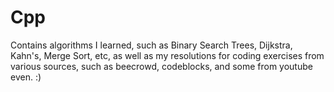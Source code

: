 # Cpp

Contains algorithms I learned, such as Binary Search Trees, Dijkstra, Kahn's, Merge Sort, etc, 
as well as my resolutions for coding exercises from various sources, such as beecrowd, codeblocks, 
and some from youtube even.
:)
